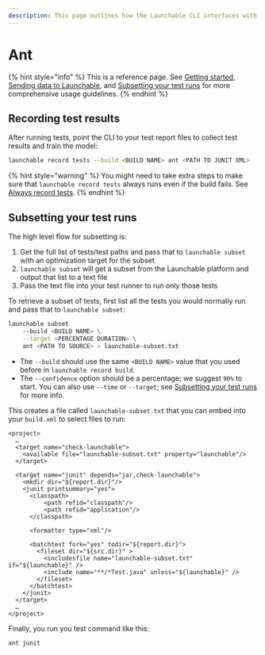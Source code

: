 ```yaml
---
description: This page outlines how the Launchable CLI interfaces with Ant.
---
```


# Ant

{% hint style="info" %}
This is a reference page. See [Getting started](../../getting-started/), [Sending data to Launchable](../../sending-data-to-launchable/), and [Subsetting your test runs](../../actions/predictive-test-selection/subsetting-your-test-runs.md) for more comprehensive usage guidelines.
{% endhint %}

## Recording test results

After running tests, point the CLI to your test report files to collect test results and train the model:

```bash
launchable record tests --build <BUILD NAME> ant <PATH TO JUNIT XML>
```

{% hint style="warning" %}
You might need to take extra steps to make sure that `launchable record tests` always runs even if the build fails. See [Always record tests](../../sending-data-to-launchable/ensuring-record-tests-always-runs.md).
{% endhint %}

## Subsetting your test runs

The high level flow for subsetting is:

1. Get the full list of tests/test paths and pass that to `launchable subset` with an optimization target for the subset
2. `launchable subset` will get a subset from the Launchable platform and output that list to a text file
3. Pass the text file into your test runner to run only those tests

To retrieve a subset of tests, first list all the tests you would normally run and pass that to `launchable subset`:

```bash
launchable subset 
    --build <BUILD NAME> \
    --target <PERCENTAGE DURATION> \
    ant <PATH TO SOURCE> > launchable-subset.txt
```

* The `--build` should use the same `<BUILD NAME>` value that you used before in `launchable record build`.
* The `--confidence` option should be a percentage; we suggest `90%` to start. You can also use `--time` or `--target`; see [Subsetting your test runs](../../actions/predictive-test-selection/subsetting-your-test-runs.md) for more info.

This creates a file called `launchable-subset.txt` that you can embed into your `build.xml` to select files to run:

```markup
<project>
  …
  <target name="check-launchable">
    <available file="launchable-subset.txt" property="launchable"/>
  </target>

  <target name="junit" depends="jar,check-launchable">
    <mkdir dir="${report.dir}"/>
    <junit printsummary="yes">
      <classpath>
          <path refid="classpath"/>
          <path refid="application"/>
      </classpath>

      <formatter type="xml"/>

      <batchtest fork="yes" todir="${report.dir}">
        <fileset dir="${src.dir}" >
          <includesfile name="launchable-subset.txt" if="${launchable}" />
          <include name="**/*Test.java" unless="${launchable}" />
        </fileset>
      </batchtest>
    </junit>
  </target>
  …
</project>
```

Finally, you run you test command like this:

```bash
ant junit
```

